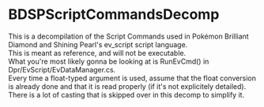 # BDSPScriptCommandsDecomp

This is a decompilation of the Script Commands used in Pokémon Brilliant Diamond and Shining Pearl's ev_script script language.\
This is meant as reference, and will not be executable.\
What you're most likely gonna be looking at is RunEvCmd() in Dpr/EvScript/EvDataManager.cs.\
Every time a float-typed argument is used, assume that the float conversion is already done and that it is read properly (if it's not explicitely detailed). There is a lot of casting that is skipped over in this decomp to simplify it.
